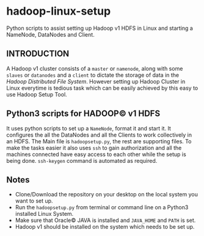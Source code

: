 # hadoop-linux-setup
Python scripts to assist setting up Hadoop v1 HDFS in Linux and starting a NameNode, DataNodes and Client.

## INTRODUCTION
A Hadoop v1 cluster consists of a `master` or `namenode`, along with some `slaves` or `datanodes` and a `client` to dictate the storage of data in the *Hadoop Distributed File System*. However setting up Hadoop Cluster in Linux everytime is tedious task which can be easily achieved by this easy to use Hadoop Setup Tool.

## Python3 scripts for HADOOP© v1 HDFS
It uses python scripts to set up a `NameNode`, format it and start it. It configures the all the DataNodes and all the Clients to work collectively in an HDFS. The Main file is `hadoopsetup.py`, the rest are supporting files. To make the tasks easier it also uses `ssh` to gain authorization and all the machines connected have easy access to each other while the setup is being done. `ssh-keygen` command is automated as required.

## Notes
* Clone/Download the repository on your desktop on the local system you want to set up.
* Run the `hadoopsetup.py` from terminal or command line on a Python3 installed Linux System.
* Make sure that Oracle© JAVA is installed and `JAVA_HOME` and `PATH` is set.
* Hadoop v1 should be installed on the system which needs to be set up.
